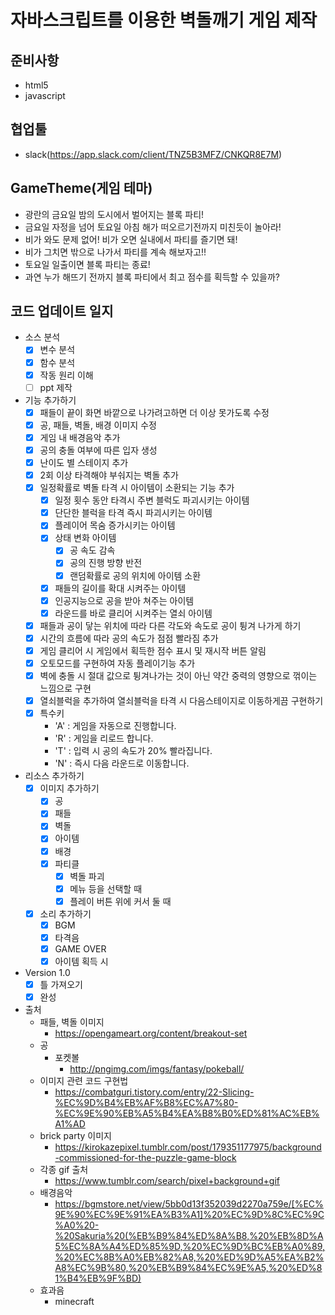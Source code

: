 # 자바스크립트를 이용한 벽돌깨기 게임 제작

## 준비사항
- html5
- javascript

 ## 협업툴
 - slack(https://app.slack.com/client/TNZ5B3MFZ/CNKQR8E7M)

## GameTheme(게임 테마)
- 광란의 금요일 밤의 도시에서 벌어지는 블록 파티!
- 금요일 자정을 넘어 토요일 아침 해가 떠오르기전까지 미친듯이 놀아라!
- 비가 와도 문제 없어! 비가 오면 실내에서 파티를 즐기면 돼!
- 비가 그치면 밖으로 나가서 파티를 계속 해보자고!!
- 토요일 일출이면 블록 파티는 종료!
- 과연 누가 해뜨기 전까지 블록 파티에서 최고 점수를 획득할 수 있을까?

## 코드 업데이트 일지
- 소스 분석
    - [X] 변수 분석
    - [X] 함수 분석
    - [X] 작동 원리 이해
    - [ ] ppt 제작
- 기능 추가하기
    - [X] 패들이 끝이 화면 바깥으로 나가려고하면 더 이상 못가도록 수정
    - [X] 공, 패들, 벽돌, 배경 이미지 수정
    - [X] 게임 내 배경음악 추가
    - [X] 공의 충돌 여부에 따른 입자 생성
    - [X] 난이도 별 스테이지 추가
    - [X] 2회 이상 타격해야 부숴지는 벽돌 추가
    - [X] 일정확률로 벽돌 타격 시 아이템이 소환되는 기능 추가
        - [X] 일정 횟수 동안 타격시 주변 블럭도 파괴시키는 아이템
        - [X] 단단한 블럭을 타격 즉시 파괴시키는 아이템
        - [X] 플레이어 목숨 증가시키는 아이템
        - [X] 상태 변화 아이템
            - [X] 공 속도 감속
            - [X] 공의 진행 방향 반전
            - [X] 랜덤확률로 공의 위치에 아이템 소환
        - [X] 패들의 길이를 확대 시켜주는 아이템
        - [X] 인공지능으로 공을 받아 쳐주는 아이템
        - [X] 라운드를 바로 클리어 시켜주는 열쇠 아이템
    - [X] 패들과 공이 닿는 위치에 따라 다른 각도와 속도로 공이 튕겨 나가게 하기
    - [X] 시간의 흐름에 따라 공의 속도가 점점 빨라짐 추가
    - [X] 게임 클리어 시 게임에서 획득한 점수 표시 및 재시작 버튼 알림
    - [X] 오토모드를 구현하여 자동 플레이기능 추가
    - [X] 벽에 충돌 시 절대 값으로 튕겨나가는 것이 아닌 약간 중력의 영향으로 꺾이는 느낌으로 구현
    - [X] 열쇠블럭을 추가하여 열쇠블럭을 타격 시 다음스테이지로 이동하게끔 구현하기
    - [X] 특수키
        - 'A' : 게임을 자동으로 진행합니다.
        - 'R' : 게임을 리로드 합니다.
        - 'T' : 입력 시 공의 속도가 20% 빨라집니다.
        - 'N' : 즉시 다음 라운드로 이동합니다.
- 리소스 추가하기
    - [X] 이미지 추가하기
        - [X] 공
        - [X] 패들
        - [X] 벽돌
        - [X] 아이템
        - [X] 배경
        - [X] 파티클
            - [X] 벽돌 파괴
            - [X] 메뉴 등을 선택할 때
            - [X] 플레이 버튼 위에 커서 둘 때
    - [X] 소리 추가하기
        - [X] BGM
        - [X] 타격음
        - [X] GAME OVER
        - [X] 아이템 획득 시
- Version 1.0
    - [X] 틀 가져오기
    - [X] 완성
- 출처
    - 패들, 벽돌 이미지
        - https://opengameart.org/content/breakout-set
    - 공
        - 포켓볼
            - http://pngimg.com/imgs/fantasy/pokeball/
    - 이미지 관련 코드 구현법
        - https://combatguri.tistory.com/entry/22-Slicing-%EC%9D%B4%EB%AF%B8%EC%A7%80-%EC%9E%90%EB%A5%B4%EA%B8%B0%ED%81%AC%EB%A1%AD
    - brick party 이미지
        - https://kirokazepixel.tumblr.com/post/179351177975/background-commissioned-for-the-puzzle-game-block
    - 각종 gif 출처
        - https://www.tumblr.com/search/pixel+background+gif
    - 배경음악
        - https://bgmstore.net/view/5bb0d13f352039d2270a759e/[%EC%9E%90%EC%9E%91%EA%B3%A1]%20%EC%9D%8C%EC%9C%A0%20-%20Sakuria%20(%EB%B9%84%ED%8A%B8,%20%EB%8D%A5%EC%8A%A4%ED%85%9D,%20%EC%9D%BC%EB%A0%89,%20%EC%8B%A0%EB%82%A8,%20%ED%9D%A5%EA%B2%A8%EC%9B%80,%20%EB%B9%84%EC%9E%A5,%20%ED%81%B4%EB%9F%BD)
    - 효과음
        - minecraft